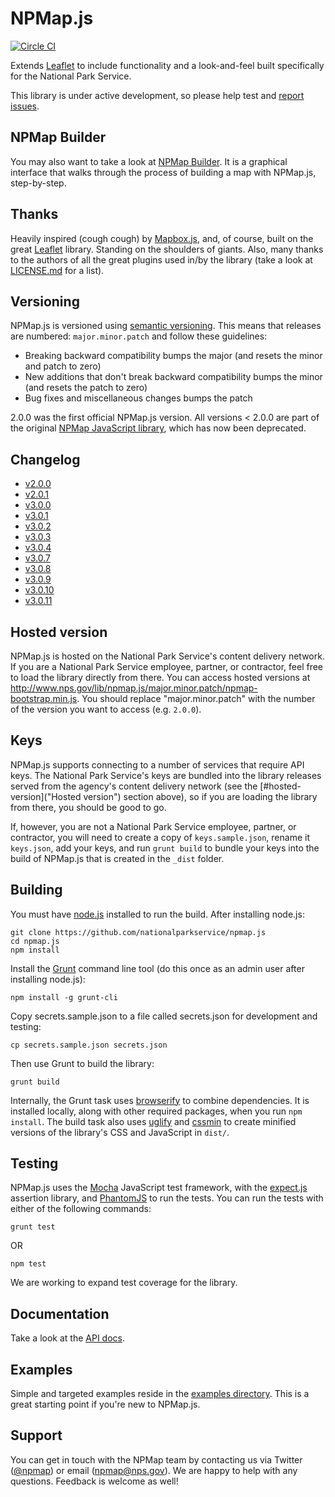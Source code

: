 # NPMap.js

[![Circle CI](https://circleci.com/gh/nationalparkservice/npmap.js.svg?style=svg)](https://circleci.com/gh/nationalparkservice/npmap.js)

Extends [Leaflet](http://leafletjs.com) to include functionality and a look-and-feel built specifically for the National Park Service.

This library is under active development, so please help test and [report issues](https://github.com/nationalparkservice/npmap.js/issues).

## NPMap Builder

You may also want to take a look at [NPMap Builder](https://github.com/nationalparkservice/npmap-builder). It is a graphical interface that walks through the process of building a map with NPMap.js, step-by-step.

## Thanks

Heavily inspired (cough cough) by [Mapbox.js](https://github.com/mapbox/mapbox.js), and, of course, built on the great [Leaflet](http://leafletjs.com) library. Standing on the shoulders of giants. Also, many thanks to the authors of all the great plugins used in/by the library (take a look at [LICENSE.md](https://github.com/nationalparkservice/npmap.js/blob/master/LICENSE.md) for a list).

## Versioning

NPMap.js is versioned using [semantic versioning](http://semver.org). This means that releases are numbered: `major.minor.patch` and follow these guidelines:

- Breaking backward compatibility bumps the major (and resets the minor and patch to zero)
- New additions that don't break backward compatibility bumps the minor (and resets the patch to zero)
- Bug fixes and miscellaneous changes bumps the patch

2.0.0 was the first official NPMap.js version. All versions < 2.0.0 are part of the original [NPMap JavaScript library](https://github.com/nationalparkservice/npmap), which has now been deprecated.

## Changelog

- [v2.0.0](https://github.com/nationalparkservice/npmap.js/issues?q=milestone%3A2.0.0+is%3Aclosed)
- [v2.0.1](https://github.com/nationalparkservice/npmap.js/issues?q=milestone%3A2.0.1+is%3Aclosed)
- [v3.0.0](https://github.com/nationalparkservice/npmap.js/issues?q=milestone%3A3.0.0+is%3Aclosed)
- [v3.0.1](https://github.com/nationalparkservice/npmap.js/issues?q=milestone%3A3.0.1+is%3Aclosed)
- [v3.0.2](https://github.com/nationalparkservice/npmap.js/issues?q=milestone%3A3.0.2+is%3Aclosed)
- [v3.0.3](https://github.com/nationalparkservice/npmap.js/issues?q=milestone%3A3.0.3+is%3Aclosed)
- [v3.0.4](https://github.com/nationalparkservice/npmap.js/issues?q=milestone%3A3.0.4+is%3Aclosed)
- [v3.0.7](https://github.com/nationalparkservice/npmap.js/issues?q=milestone%3A3.0.7+is%3Aclosed)
- [v3.0.8](https://github.com/nationalparkservice/npmap.js/issues?q=milestone%3A3.0.8+is%3Aclosed)
- [v3.0.9](https://github.com/nationalparkservice/npmap.js/issues?q=milestone%3A3.0.9+is%3Aclosed)
- [v3.0.10](https://github.com/nationalparkservice/npmap.js/issues?q=milestone%3A3.0.10+is%3Aclosed)
- [v3.0.11](https://github.com/nationalparkservice/npmap.js/issues?q=milestone%3A3.0.10+is%3Aclosed)

## Hosted version

NPMap.js is hosted on the National Park Service's content delivery network. If you are a National Park Service employee, partner, or contractor, feel free to load the library directly from there. You can access hosted versions at http://www.nps.gov/lib/npmap.js/major.minor.patch/npmap-bootstrap.min.js. You should replace "major.minor.patch" with the number of the version you want to access (e.g. `2.0.0`).

## Keys

NPMap.js supports connecting to a number of services that require API keys. The National Park Service's keys are bundled into the library releases served from the agency's content delivery network (see the [#hosted-version]("Hosted version") section above), so if you are loading the library from there, you should be good to go.

If, however, you are not a National Park Service employee, partner, or contractor, you will need to create a copy of `keys.sample.json`, rename it `keys.json`, add your keys, and run `grunt build` to bundle your keys into the build of NPMap.js that is created in the `_dist` folder.

## Building

You must have [node.js](http://nodejs.org/) installed to run the build. After installing node.js:

    git clone https://github.com/nationalparkservice/npmap.js
    cd npmap.js
    npm install

Install the [Grunt](http://gruntjs.com/) command line tool (do this once as an admin user after installing node.js):

    npm install -g grunt-cli

Copy secrets.sample.json to a file called secrets.json for development and testing:

    cp secrets.sample.json secrets.json

Then use Grunt to build the library:

    grunt build

Internally, the Grunt task uses [browserify](https://github.com/substack/node-browserify) to combine dependencies. It is installed locally, along with other required packages, when you run `npm install`. The build task also uses [uglify](https://github.com/gruntjs/grunt-contrib-uglify) and [cssmin](https://npmjs.org/package/grunt-contrib-cssmin) to create minified versions of the library's CSS and JavaScript in `dist/`.

## Testing

NPMap.js uses the [Mocha](http://mochajs.org) JavaScript test framework, with the [expect.js](https://github.com/Automattic/expect.js) assertion library, and [PhantomJS](http://phantomjs.org/) to run the tests. You can run the tests with either of the following commands:

    grunt test

OR

    npm test

We are working to expand test coverage for the library.

## Documentation

Take a look at the [API docs](https://github.com/nationalparkservice/npmap.js/blob/master/api/index.md).

## Examples

Simple and targeted examples reside in the [examples directory](https://github.com/nationalparkservice/npmap.js/blob/master/examples/). This is a great starting point if you're new to NPMap.js.

## Support

You can get in touch with the NPMap team by contacting us via Twitter ([@npmap](http://twitter.com/npmap)) or email ([npmap@nps.gov](mailto:npmap@nps.gov)). We are happy to help with any questions. Feedback is welcome as well!
